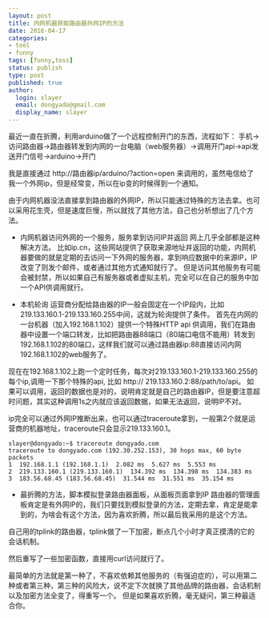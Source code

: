 ```yaml
---
layout: post
title: 内网机器获取路由器外网IP的方法  
date: 2016-04-17
categories:
- tool
- funny
tags: [funny,toss]
status: publish
type: post
published: true
author:
  login: slayer
  email: dongyado@gmail.com
  display_name: slayer
---
```


最近一直在折腾，利用arduino做了一个远程控制开门的东西，流程如下：
手机->访问路由器->路由器转发到内网的一台电脑（web服务器）->调用开门api->api发送开门信号->arduino->开门

我是直接通过 http://路由器ip/arduino/?action=open 来调用的，虽然电信给了我一个外网ip，但是经常变，所以在ip变的时候得到一个通知。

由于内网机器没法直接拿到路由器的外网IP，所以只能通过特殊的方法去拿。也可以采用花生壳，但是速度巨慢，所以就找了其他方法，自己也分析想出了几个方法。

* 内网机器访问外网的一个服务，服务拿到访问IP并返回
网上几乎全部都是这种解决方法。
比如ip.cn，这些网站提供了获取来源地址并返回的功能，内网机器要做的就是定期的去访问一下外网的服务器，拿到响应数据中的来源IP，IP改变了则发个邮件，或者通过其他方式通知就行了。
但是访问其他服务有可能会被封禁，所以如果自己有服务器或者虚拟主机，完全可以在自己的服务中加一个API供调用就行。


* 本机轮询
运营商分配给路由器的IP一般会固定在一个IP段内，比如219.133.160.1-219.133.160.255中间，这就为轮询提供了条件。
首先在内网的一台机器（加入192.168.1.102）提供一个特殊HTTP api 供调用，我们在路由器中设置一个端口转发，比如把路由器88端口（80端口电信不能用）转发到192.168.1.102的80端口，这样我们就可以通过路由器ip:88直接访问内网192.168.1.102的web服务了。

现在在192.168.1.102上跑一个定时任务，每次对219.133.160.1-219.133.160.255的每个ip,调用一下那个特殊的api, 比如 http:// 219.133.160.2:88/path/to/api。
如果可以调用，返回的数据也是对的，说明肯定就是自己的路由器IP，但是要注意超时问题，其实这种调用1s之内就应该返回数据，如果无法返回，说明IP不对。

ip完全可以通过外网IP推断出来，也可以通过traceroute拿到，一般第2个就是运营商的机器地址，traceroute只会显示219.133.160.1。

    slayer@dongyado:~$ traceroute dongyado.com
    traceroute to dongyado.com (192.30.252.153), 30 hops max, 60 byte packets
    1  192.168.1.1 (192.168.1.1)  2.082 ms  5.627 ms  5.553 ms
    2  219.133.160.1 (219.133.160.1)  134.392 ms  134.398 ms  134.383 ms
    3  183.56.68.45 (183.56.68.45)  31.544 ms  31.551 ms  35.154 ms


* 最折腾的方法，脚本模拟登录路由器面板，从面板页面拿到IP
路由器的管理面板肯定是有外网IP的，我们只要找到模拟登录的方法，定期去拿，肯定是能拿到的，为啥会有这个方法，因为喜欢折腾，所以最后我采用的是这个方法。

自己用的tplink的路由器，tplink做了一下加密，断点几个小时才真正摸清的它的会话机制。

然后重写了一些加密函数，直接用curl访问就行了。


最简单的方法就是第一种了，不喜欢依赖其他服务的（有强迫症的），可以用第二种或者第三种，第三种的风险大，说不定下次就换了其他品牌的路由器，会话机制以及加密方法全变了，得重写一个。
但是如果喜欢折腾，毫无疑问，第三种最适合你。